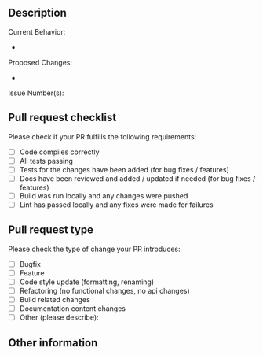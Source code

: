 ## Description
Current Behavior:
<!-- Please describe the current behavior that you are modifying, or link to a relevant issue. -->
- 

Proposed Changes:
<!-- Please describe the behavior or changes that are being added by this PR. -->
- 

Issue Number(s): 

## Pull request checklist

Please check if your PR fulfills the following requirements:
- [ ] Code compiles correctly
- [ ] All tests passing
- [ ] Tests for the changes have been added (for bug fixes / features)
- [ ] Docs have been reviewed and added / updated if needed (for bug fixes / features)
- [ ] Build was run locally and any changes were pushed
- [ ] Lint has passed locally and any fixes were made for failures

## Pull request type

<!-- Please try to limit your pull request to one type, submit multiple pull requests if needed. --> 

Please check the type of change your PR introduces:
- [ ] Bugfix
- [ ] Feature
- [ ] Code style update (formatting, renaming)
- [ ] Refactoring (no functional changes, no api changes)
- [ ] Build related changes
- [ ] Documentation content changes
- [ ] Other (please describe): 

## Other information

<!-- Any other information that is important to this PR such as screenshots of how the component looks before and after the change. -->
